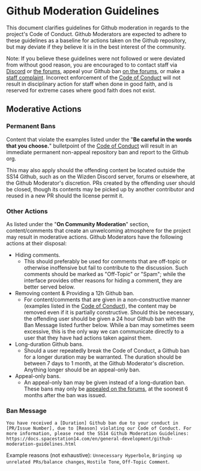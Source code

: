 # Github Moderation Guidelines

This document clarifies guidelines for Github moderation in regards to the project's Code of Conduct. Github Moderators are expected to adhere to these guidelines as a baseline for actions taken on the Github repository, but may deviate if they believe it is in the best interest of the community. 

Note: If you believe these guidelines were not followed or were deviated from without good reason, you are encouraged to to contact staff via [Discord](https://discord.ss14.io/) or [the forums](https://forum.spacestation14.com/), appeal your Github ban [on the forums](https://forum.spacestation14.com/c/ban-appeals/appeals-github/38), or make a [staff complaint](https://forum.spacestation14.com/t/staff-complaint-instructions-and-info/31). Incorrect enforcement of the [Code of Conduct](https://github.com/space-wizards/space-station-14/blob/master/CODE_OF_CONDUCT.md) will not result in disciplinary action for staff when done in good faith, and is reserved for extreme cases where good faith does not exist.

## Moderative Actions

### Permanent Bans

Content that violate the examples listed under the "**Be careful in the words that you choose.**" bulletpoint of the [Code of Conduct](https://github.com/space-wizards/space-station-14/blob/master/CODE_OF_CONDUCT.md) will result in an immediate permanent non-appeal repository ban and report to the Github org.

This may also apply should the offending content be located outside the SS14 Github, such as on the Wizden Discord server, forums or elsewhere, at the Github Moderator's discretion. PRs created by the offending user should be closed, though its contents may be picked up by another contributor and reused in a new PR should the license permit it.

### Other Actions

As listed under the "**On Community Moderation**" section, content/comments that create an unwelcoming atmosphere for the project may result in moderative actions. Github Moderators have the following actions at their disposal:
- Hiding comments.
  - This should preferably be used for comments that are off-topic or otherwise inoffensive but fail to contribute to the discussion. Such comments should be marked as "Off-Topic" or "Spam"; while the interface provides other reasons for hiding a comment, they are better served below.
- Removing content & Providing a 12h Github ban.
  - For content/comments that are given in a non-constructive manner (examples listed in the [Code of Conduct](https://github.com/space-wizards/space-station-14/blob/master/CODE_OF_CONDUCT.md)), the content may be removed even if it is partially constructive. Should this be necessary, the offending user should be given a 24 hour Github ban with the Ban Message listed further below. While a ban may sometimes seem excessive, this is the only way we can communicate directly to a user that they have had actions taken against them.
- Long-duration Github bans.
  - Should a user repeatedly break the Code of Conduct, a Github ban for a longer duration may be warranted. The duration should be between 7 days to 1 month, at the Github Moderator's discretion. Anything longer should be an appeal-only ban.
- Appeal-only bans.
  - An appeal-only ban may be given instead of a long-duration ban. These bans may only be [appealed on the forums](https://forum.spacestation14.com/c/ban-appeals/appeals-github/38), at the soonest 6 months after the ban was issued.

### Ban Message

```admonish quote
You have received a [Duration] Github ban due to your conduct in [PR/Issue Number], due to [Reason] violating our Code of Conduct. For more information, please read the SS14 Github Moderation Guidelines: https://docs.spacestation14.com/en/general-development/github-moderation-guidelines.html
```

Example reasons (not exhaustive): `Unnecessary Hyperbole`, `Bringing up unrelated PRs/balance changes`, `Hostile Tone`, `Off-Topic Comment`.
